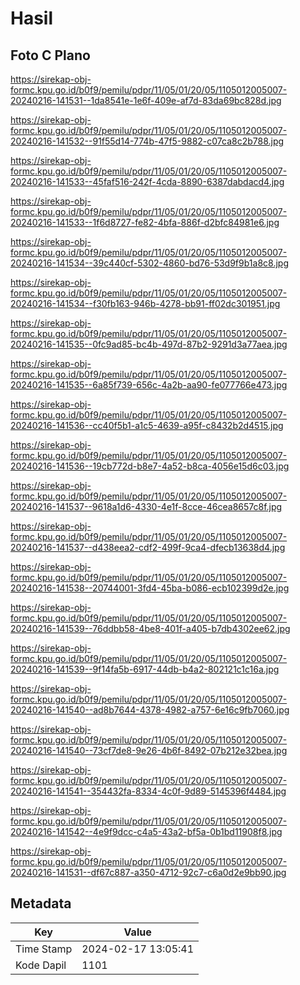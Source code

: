 # Hasil

## Foto C Plano

https://sirekap-obj-formc.kpu.go.id/b0f9/pemilu/pdpr/11/05/01/20/05/1105012005007-20240216-141531--1da8541e-1e6f-409e-af7d-83da69bc828d.jpg

https://sirekap-obj-formc.kpu.go.id/b0f9/pemilu/pdpr/11/05/01/20/05/1105012005007-20240216-141532--91f55d14-774b-47f5-9882-c07ca8c2b788.jpg

https://sirekap-obj-formc.kpu.go.id/b0f9/pemilu/pdpr/11/05/01/20/05/1105012005007-20240216-141533--45faf516-242f-4cda-8890-6387dabdacd4.jpg

https://sirekap-obj-formc.kpu.go.id/b0f9/pemilu/pdpr/11/05/01/20/05/1105012005007-20240216-141533--1f6d8727-fe82-4bfa-886f-d2bfc84981e6.jpg

https://sirekap-obj-formc.kpu.go.id/b0f9/pemilu/pdpr/11/05/01/20/05/1105012005007-20240216-141534--39c440cf-5302-4860-bd76-53d9f9b1a8c8.jpg

https://sirekap-obj-formc.kpu.go.id/b0f9/pemilu/pdpr/11/05/01/20/05/1105012005007-20240216-141534--f30fb163-946b-4278-bb91-ff02dc301951.jpg

https://sirekap-obj-formc.kpu.go.id/b0f9/pemilu/pdpr/11/05/01/20/05/1105012005007-20240216-141535--0fc9ad85-bc4b-497d-87b2-9291d3a77aea.jpg

https://sirekap-obj-formc.kpu.go.id/b0f9/pemilu/pdpr/11/05/01/20/05/1105012005007-20240216-141535--6a85f739-656c-4a2b-aa90-fe077766e473.jpg

https://sirekap-obj-formc.kpu.go.id/b0f9/pemilu/pdpr/11/05/01/20/05/1105012005007-20240216-141536--cc40f5b1-a1c5-4639-a95f-c8432b2d4515.jpg

https://sirekap-obj-formc.kpu.go.id/b0f9/pemilu/pdpr/11/05/01/20/05/1105012005007-20240216-141536--19cb772d-b8e7-4a52-b8ca-4056e15d6c03.jpg

https://sirekap-obj-formc.kpu.go.id/b0f9/pemilu/pdpr/11/05/01/20/05/1105012005007-20240216-141537--9618a1d6-4330-4e1f-8cce-46cea8657c8f.jpg

https://sirekap-obj-formc.kpu.go.id/b0f9/pemilu/pdpr/11/05/01/20/05/1105012005007-20240216-141537--d438eea2-cdf2-499f-9ca4-dfecb13638d4.jpg

https://sirekap-obj-formc.kpu.go.id/b0f9/pemilu/pdpr/11/05/01/20/05/1105012005007-20240216-141538--20744001-3fd4-45ba-b086-ecb102399d2e.jpg

https://sirekap-obj-formc.kpu.go.id/b0f9/pemilu/pdpr/11/05/01/20/05/1105012005007-20240216-141539--76ddbb58-4be8-401f-a405-b7db4302ee62.jpg

https://sirekap-obj-formc.kpu.go.id/b0f9/pemilu/pdpr/11/05/01/20/05/1105012005007-20240216-141539--9f14fa5b-6917-44db-b4a2-802121c1c16a.jpg

https://sirekap-obj-formc.kpu.go.id/b0f9/pemilu/pdpr/11/05/01/20/05/1105012005007-20240216-141540--ad8b7644-4378-4982-a757-6e16c9fb7060.jpg

https://sirekap-obj-formc.kpu.go.id/b0f9/pemilu/pdpr/11/05/01/20/05/1105012005007-20240216-141540--73cf7de8-9e26-4b6f-8492-07b212e32bea.jpg

https://sirekap-obj-formc.kpu.go.id/b0f9/pemilu/pdpr/11/05/01/20/05/1105012005007-20240216-141541--354432fa-8334-4c0f-9d89-5145396f4484.jpg

https://sirekap-obj-formc.kpu.go.id/b0f9/pemilu/pdpr/11/05/01/20/05/1105012005007-20240216-141542--4e9f9dcc-c4a5-43a2-bf5a-0b1bd11908f8.jpg

https://sirekap-obj-formc.kpu.go.id/b0f9/pemilu/pdpr/11/05/01/20/05/1105012005007-20240216-141531--df67c887-a350-4712-92c7-c6a0d2e9bb90.jpg


## Metadata

| Key        | Value               |
| ---------- | ------------------- |
| Time Stamp | 2024-02-17 13:05:41 |
| Kode Dapil | 1101                |



